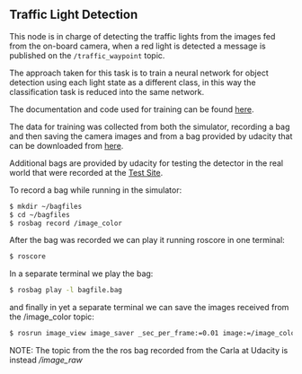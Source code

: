 Traffic Light Detection
---

This node is in charge of detecting the traffic lights from the images fed from the on-board camera, when a red light is detected
a message is published on the `/traffic_waypoint` topic.

The approach taken for this task is to train a neural network for object detection using each light state as a different class, in
this way the classification task is reduced into the same network.

The documentation and code used for training can be found [here](https://github.com/marcomarasca/CarND-Traffic-Light-Detection).

The data for training was collected from both the simulator, recording a bag and then saving the camera images and from a bag provided by udacity that can be downloaded from [here](https://s3-us-west-1.amazonaws.com/udacity-selfdrivingcar/traffic_light_bag_file.zip).

Additional bags are provided by udacity for testing the detector in the real world that were recorded at the [Test Site](https://drive.google.com/file/d/0B2_h37bMVw3iYkdJTlRSUlJIamM/view?usp=sharing).

To record a bag while running in the simulator:

```sh
$ mkdir ~/bagfiles
$ cd ~/bagfiles
$ rosbag record /image_color

```

After the bag was recorded we can play it running roscore in one terminal:

```sh
$ roscore
```

In a separate terminal we play the bag:

```sh
$ rosbag play -l bagfile.bag
```

and finally in yet a separate terminal we can save the images received from the /image_color topic:

```sh
$ rosrun image_view image_saver _sec_per_frame:=0.01 image:=/image_color
```

NOTE: The topic from the the ros bag recorded from the Carla at Udacity is instead */image_raw*

